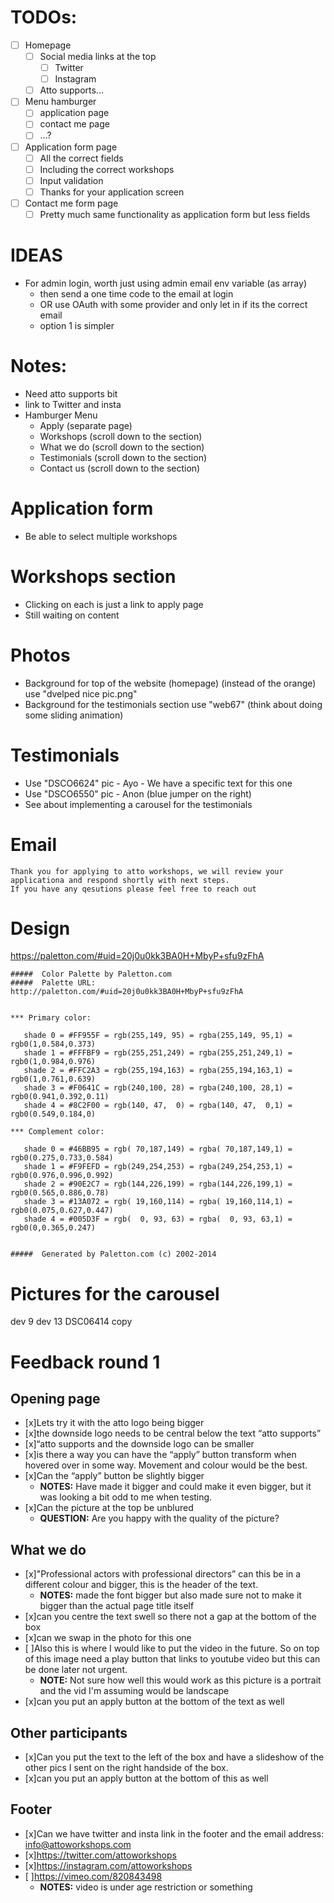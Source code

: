 # TODOs:
- [ ] Homepage
    - [ ] Social media links at the top
        - [ ] Twitter
        - [ ] Instagram
    - [ ] Atto supports...
- [ ] Menu hamburger
    - [ ] application page
    - [ ] contact me page
    - [ ] ...?
- [ ] Application form page
    - [ ] All the correct fields
    - [ ] Including the correct workshops
    - [ ] Input validation
    - [ ] Thanks for your application screen
- [ ] Contact me form page
    - [ ] Pretty much same functionality as application form but less fields

# IDEAS
- For admin login, worth just using admin email env variable (as array)
    - then send a one time code to the email at login
    - OR use OAuth with some provider and only let in if its the correct email
    - option 1 is simpler

# Notes: 
- Need atto supports bit
- link to Twitter and insta
- Hamburger Menu 
    - Apply (separate page)
    - Workshops (scroll down to the section)
    - What we do (scroll down to the section)
    - Testimonials (scroll down to the section)
    - Contact us (scroll down to the section)

# Application form
- Be able to select multiple workshops

# Workshops section
- Clicking on each is just a link to apply page
- Still waiting on content

# Photos
- Background for top of the website (homepage) (instead of the orange) use "dvelped nice pic.png"
- Background for the testimonials section use "web67" (think about doing some sliding animation)

# Testimonials
- Use "DSCO6624" pic - Ayo - We have a specific text for this one
- Use "DSCO6550" pic - Anon (blue jumper on the right)
- See about implementing a carousel for the testimonials

# Email
```
Thank you for applying to atto workshops, we will review your applicationa and respond shortly with next steps.
If you have any qesutions please feel free to reach out 
```

# Design 
https://paletton.com/#uid=20j0u0kk3BA0H+MbyP+sfu9zFhA

```
#####  Color Palette by Paletton.com
#####  Palette URL: http://paletton.com/#uid=20j0u0kk3BA0H+MbyP+sfu9zFhA


*** Primary color:

   shade 0 = #FF955F = rgb(255,149, 95) = rgba(255,149, 95,1) = rgb0(1,0.584,0.373)
   shade 1 = #FFFBF9 = rgb(255,251,249) = rgba(255,251,249,1) = rgb0(1,0.984,0.976)
   shade 2 = #FFC2A3 = rgb(255,194,163) = rgba(255,194,163,1) = rgb0(1,0.761,0.639)
   shade 3 = #F0641C = rgb(240,100, 28) = rgba(240,100, 28,1) = rgb0(0.941,0.392,0.11)
   shade 4 = #8C2F00 = rgb(140, 47,  0) = rgba(140, 47,  0,1) = rgb0(0.549,0.184,0)

*** Complement color:

   shade 0 = #46BB95 = rgb( 70,187,149) = rgba( 70,187,149,1) = rgb0(0.275,0.733,0.584)
   shade 1 = #F9FEFD = rgb(249,254,253) = rgba(249,254,253,1) = rgb0(0.976,0.996,0.992)
   shade 2 = #90E2C7 = rgb(144,226,199) = rgba(144,226,199,1) = rgb0(0.565,0.886,0.78)
   shade 3 = #13A072 = rgb( 19,160,114) = rgba( 19,160,114,1) = rgb0(0.075,0.627,0.447)
   shade 4 = #005D3F = rgb(  0, 93, 63) = rgba(  0, 93, 63,1) = rgb0(0,0.365,0.247)


#####  Generated by Paletton.com (c) 2002-2014
```



# Pictures for the carousel
dev 9 
dev 13 
DSC06414 copy 


# Feedback round 1 
## Opening page
- [x]Lets try it with the atto logo being bigger 
- [x]the downside logo needs to be central below the text “atto supports” 
- [x]“atto supports and the downside logo can be smaller
- [x]is there a way you can have the “apply” button transform when hovered over in some way. Movement and colour would be the best.
- [x]Can the “apply” button be slightly bigger
    - **NOTES:** Have made it bigger and could make it even bigger, but it was looking a bit odd to me when testing.
- [x]Can the picture at the top be unblured 
    - **QUESTION:** Are you happy with the quality of the picture?

## What we do
- [x]"Professional actors with professional directors” can this be in a different colour and bigger, this is the header of the text.
    - **NOTES:** made the font bigger but also made sure not to make it bigger than the actual page title itself
- [x]can you centre the text swell so there not a gap at the bottom of the box
- [x]can we swap in the photo for this one <!-- TODO: Find the photo which is on the email -->
- [ ]Also this is where I would like to put the video in the future. So on top of this image need a play button that links to youtube video but this can be done later not urgent. 
    - **NOTE:** Not sure how well this would work as this picture is a portrait and the vid I'm assuming would be landscape
- [x]can you put an apply button at the bottom of the text as well 

## Other participants 
- [x]Can you put the text to the left of the box and have a slideshow of the other pics I sent on the right handside of the box. 
- [x]can you put an apply button at the bottom of this as well

## Footer
- [x]Can we have twitter and insta link in the footer and the email address: info@attoworkshops.com
- [x]https://twitter.com/attoworkshops
- [x]https://instagram.com/attoworkshops
- [ ]https://vimeo.com/820843498
    - **NOTES:** video is under age restriction or something
